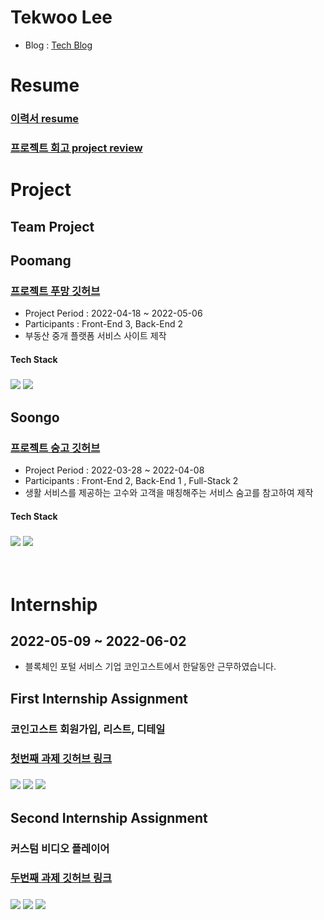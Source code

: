 # Tekwoo Lee
- Blog : [Tech Blog](https://0teklee.github.io/)

# Resume

### [이력서 resume](https://short-agreement-80a.notion.site/973d2eecb6de4b739edd55f1ed689efc)
### [프로젝트 회고 project review](https://short-agreement-80a.notion.site/a804940141cb48e68ed85c1fc7f70f00)

# Project

## Team Project

## Poomang

### [프로젝트 푸망 깃허브](https://github.com/0teklee/Poomuh-front)

- Project Period : 2022-04-18 ~ 2022-05-06
- Participants : Front-End 3, Back-End 2
- 부동산 중개 플랫폼 서비스 사이트 제작

#### Tech Stack
### <img src="https://img.shields.io/badge/JavaScript-F7DF1E?style=flatsquare&logo=Javascript&logoColor=white"> <img src="https://img.shields.io/badge/React-61dafb?style=flatsquare&logo=React&logoColor=white">


## Soongo

### [프로젝트 숭고 깃허브](https://github.com/0teklee/soongo-project-front)

- Project Period : 2022-03-28 ~ 2022-04-08
- Participants : Front-End 2, Back-End 1 , Full-Stack 2
- 생활 서비스를 제공하는 고수와 고객을 매칭해주는 서비스 숨고를 참고하여 제작

#### Tech Stack
### <img src="https://img.shields.io/badge/JavaScript-F7DF1E?style=flatsquare&logo=Javascript&logoColor=white"> <img src="https://img.shields.io/badge/React-61dafb?style=flatsquare&logo=React&logoColor=white">

<br/>

# Internship 
## 2022-05-09 ~ 2022-06-02  
- 블록체인 포털 서비스 기업 코인고스트에서 한달동안 근무하였습니다.

## First Internship Assignment
### 코인고스트 회원가입, 리스트, 디테일
### [첫번째 과제 깃허브 링크](https://github.com/0teklee/Internship-project-01)
### <img src="https://img.shields.io/badge/React-61dafb?style=flatsquare&logo=React&logoColor=white"> <img src="https://img.shields.io/badge/TypeScript-3178C6?style=flatsquare&logo=TypeScript&logoColor=white"> <img src="https://img.shields.io/badge/Next.js-000000?style=flatsquare&logo=Next.js&logoColor=white">

## Second Internship Assignment
### 커스텀 비디오 플레이어
### [두번째 과제 깃허브 링크](https://github.com/0teklee/CustomVideoPlayer)
### <img src="https://img.shields.io/badge/React-61dafb?style=flatsquare&logo=React&logoColor=white"> <img src="https://img.shields.io/badge/TypeScript-3178C6?style=flatsquare&logo=TypeScript&logoColor=white"> <img src="https://img.shields.io/badge/Next.js-000000?style=flatsquare&logo=Next.js&logoColor=white">



